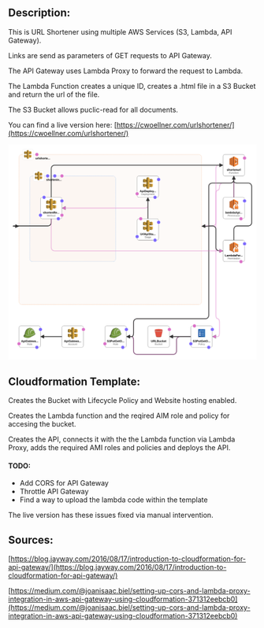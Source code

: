 ## Description:

This is URL Shortener using multiple AWS Services (S3, Lambda, API Gateway).


Links are send as parameters of GET requests to API Gateway.

The API Gateway uses Lambda Proxy to forward the request to Lambda.

The Lambda Function creates a unique ID, creates a .html file in a S3 Bucket and return the url of the file.

The S3 Bucket allows puclic-read for all documents.


You can find a live version here: [https://cwoellner.com/urlshortener/](https://cwoellner.com/urlshortener/)

![](./new-designer.png)

## Cloudformation Template:

Creates the Bucket with Lifecycle Policy and Website hosting enabled.

Creates the Lambda function and the reqired AIM role and policy for accesing the bucket.

Creates the API, connects it with the the Lambda function via Lambda Proxy, adds the required AMI roles and policies and deploys the API.

#### TODO:
  - Add CORS for API Gateway
  - Throttle API Gateway
  - Find a way to upload the lambda code within the template

The live version has these issues fixed via manual intervention.


## Sources:

[https://blog.jayway.com/2016/08/17/introduction-to-cloudformation-for-api-gateway/](https://blog.jayway.com/2016/08/17/introduction-to-cloudformation-for-api-gateway/)

[https://medium.com/@joanisaac.biel/setting-up-cors-and-lambda-proxy-integration-in-aws-api-gateway-using-cloudformation-371312eebcb0](https://medium.com/@joanisaac.biel/setting-up-cors-and-lambda-proxy-integration-in-aws-api-gateway-using-cloudformation-371312eebcb0)
